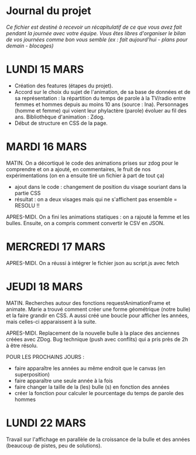 # Journal du projet

*Ce fichier est destiné à recevoir un récapitulatif de ce que vous avez fait pendant la journée avec votre équipe. Vous êtes libres d'organiser le bilan de vos journées comme bon vous semble (ex : fait aujourd'hui - plans pour demain - blocages)*

# LUNDI 15 MARS

- Création des features (étapes du projet).
- Accord sur le choix du sujet de l'animation, de sa base de données et de sa représentation : la répartition du temps de parole à la TV/radio entre femmes et hommes depuis au moins 10 ans (source : Ina). Personnages (homme et femme) qui voient leur phylactère (parole) évoluer au fil des ans. Bibliothèque d'animation : Zdog.
- Début de structure en CSS de la page.

# MARDI 16 MARS

MATIN. On a décortiqué le code des animations prises sur zdog pour le comprendre et on a ajouté, en commentaires, le fruit de nos expérimentations (on en a ensuite tiré un fichier à part de tout ça)
+ ajout dans le code : changement de position du visage souriant dans la partie CSS
+ résultat : on a deux visages mais qui ne s'affichent pas ensemble = RESOLU !!

APRES-MIDI. On a fini les animations statiques : on a rajouté la femme et les bulles. Ensuite, on a compris comment convertir le CSV en JSON.

# MERCREDI 17 MARS

APRES-MIDI. On a réussi à intégrer le fichier json au script.js avec fetch

# JEUDI 18 MARS

MATIN. Recherches autour des fonctions requestAnimationFrame et animate. Marie a trouvé comment créer une forme géométrique (notre bulle) et la faire grandir en CSS. A aussi créé une boucle pour afficher les années, mais celles-ci apparaissent à la suite.

APRES-MIDI. Replacement de la nouvelle bulle à la place des anciennes créées avec ZDog. Bug technique (push avec conflits) qui a pris près de 2h à être résolu.

POUR LES PROCHAINS JOURS : 
- faire apparaître les années au même endroit que le canvas (en superposition)
- faire apparaître une seule année à la fois
- faire changer la taille de la (les) bulle (s) en fonction des années
- créer la fonction pour calculer le pourcentage du temps de parole des hommes

# LUNDI 22 MARS

Travail sur l'affichage en parallèle de la croissance de la bulle et des années (beaucoup de pistes, peu de solutions).
